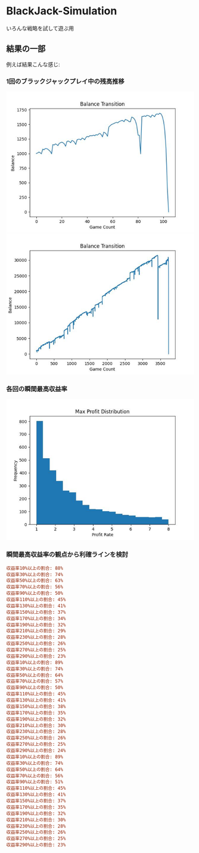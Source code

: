 # BlackJack-Simulation
いろんな戦略を試して遊ぶ用

## 結果の一部
例えば結果こんな感じ:

### 1回のブラックジャックプレイ中の残高推移
![結果画像1](result/balance_history_0.jpg)  
![結果画像1](result/balance_history_1.jpg)

### 各回の瞬間最高収益率
![結果画像2](result/max_profit_hist.jpg)

### 瞬間最高収益率の観点から利確ラインを検討
```ini
収益率10%以上の割合: 88%
収益率30%以上の割合: 74%
収益率50%以上の割合: 63%
収益率70%以上の割合: 56%
収益率90%以上の割合: 50%
収益率110%以上の割合: 45%
収益率130%以上の割合: 41%
収益率150%以上の割合: 37%
収益率170%以上の割合: 34%
収益率190%以上の割合: 32%
収益率210%以上の割合: 29%
収益率230%以上の割合: 28%
収益率250%以上の割合: 26%
収益率270%以上の割合: 25%
収益率290%以上の割合: 23%
収益率10%以上の割合: 89%
収益率30%以上の割合: 74%
収益率50%以上の割合: 64%
収益率70%以上の割合: 57%
収益率90%以上の割合: 50%
収益率110%以上の割合: 45%
収益率130%以上の割合: 41%
収益率150%以上の割合: 38%
収益率170%以上の割合: 35%
収益率190%以上の割合: 32%
収益率210%以上の割合: 30%
収益率230%以上の割合: 28%
収益率250%以上の割合: 26%
収益率270%以上の割合: 25%
収益率290%以上の割合: 24%
収益率10%以上の割合: 89%
収益率30%以上の割合: 74%
収益率50%以上の割合: 64%
収益率70%以上の割合: 56%
収益率90%以上の割合: 51%
収益率110%以上の割合: 45%
収益率130%以上の割合: 41%
収益率150%以上の割合: 37%
収益率170%以上の割合: 35%
収益率190%以上の割合: 32%
収益率210%以上の割合: 30%
収益率230%以上の割合: 28%
収益率250%以上の割合: 26%
収益率270%以上の割合: 25%
収益率290%以上の割合: 23%
